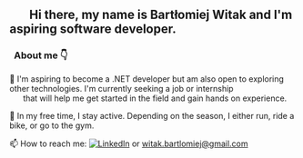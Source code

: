## &nbsp;&nbsp;&nbsp;&nbsp;&nbsp;&nbsp;&nbsp;Hi there, my name is Bartłomiej Witak and I'm aspiring software developer.

###  &nbsp;&nbsp;About me 👇

🌱 I'm aspiring to become a .NET developer but am also open to exploring other technologies. I'm currently seeking a job or internship<br>
&nbsp;&nbsp;&nbsp;&nbsp;&nbsp;&nbsp;that will help me get started in the field and gain hands on experience.

🏃 In my free time, I stay active. Depending on the season, I either run, ride a bike, or go to the gym.

📫 How to reach me:  [![LinkedIn](https://img.shields.io/badge/LinkedIn-Profile-blue?style=flat&logo=linkedin)](https://www.linkedin.com/in/bartlomiej-witak) or witak.bartlomiej@gmail.com
